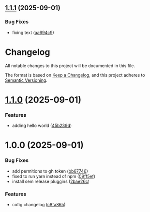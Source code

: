 ## [1.1.1](https://github.com/xdigu/semver-release-running/compare/v1.1.0...v1.1.1) (2025-09-01)


### Bug Fixes

* fixing text ([aa694c9](https://github.com/xdigu/semver-release-running/commit/aa694c978cdb752f77ed43c95f82f0acdc217297))

# Changelog

All notable changes to this project will be documented in this file.

The format is based on [Keep a Changelog](https://keepachangelog.com/en/1.1.0/),
and this project adheres to [Semantic Versioning](https://semver.org/spec/v2.0.0.html).


# [1.1.0](https://github.com/xdigu/semver-release-running/compare/v1.0.0...v1.1.0) (2025-09-01)


### Features

* adding hello world ([45b239d](https://github.com/xdigu/semver-release-running/commit/45b239db84bc25498a379e4d2e4b07e26bd948a7))

# 1.0.0 (2025-09-01)


### Bug Fixes

* add permitions to gh token ([bb67746](https://github.com/xdigu/semver-release-running/commit/bb67746468490b51002eaad482ef15d2c83d59b3))
* fixed to run yarn instead of npm ([09ff5ef](https://github.com/xdigu/semver-release-running/commit/09ff5ef9d2aad365ad201a1504311f616d1194d2))
* install sem release pluggins ([2bae26c](https://github.com/xdigu/semver-release-running/commit/2bae26cf0f74b976170768b46d58ad9e4222f0b8))


### Features

* cofig changelog ([c8fa865](https://github.com/xdigu/semver-release-running/commit/c8fa8658c74fd83040ac52526e72c18c60c0009d))
